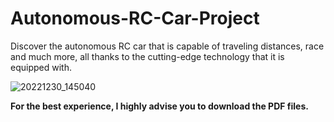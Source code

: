 # Autonomous-RC-Car-Project
Discover the autonomous RC car that is capable of traveling distances, race and much more, all thanks to the cutting-edge technology that it is equipped with.

![20221230_145040](https://user-images.githubusercontent.com/115218309/212432669-0ea4f8f2-3d76-4a75-8112-48db213cb646.jpg)

**For the best experience, I highly advise you to download the PDF files.**
